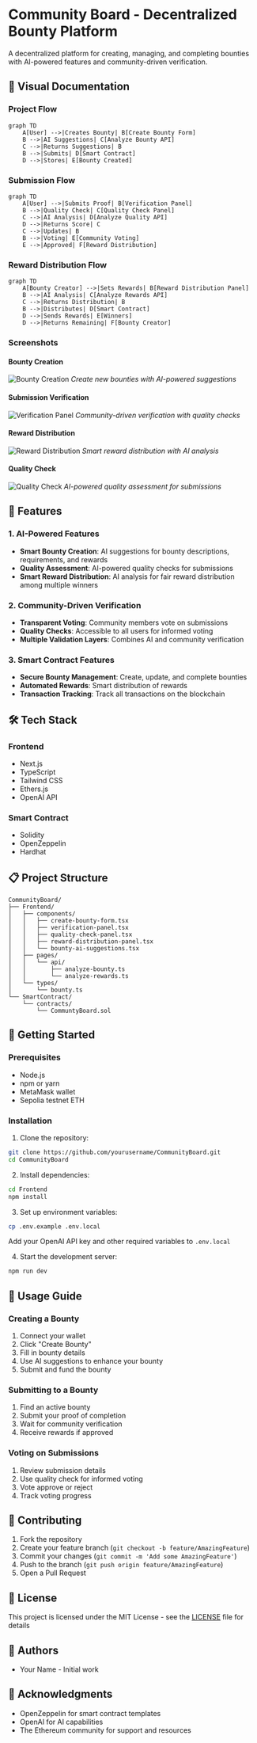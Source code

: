 # Community Board - Decentralized Bounty Platform

A decentralized platform for creating, managing, and completing bounties with AI-powered features and community-driven verification.

## 📸 Visual Documentation

### Project Flow
```mermaid
graph TD
    A[User] -->|Creates Bounty| B[Create Bounty Form]
    B -->|AI Suggestions| C[Analyze Bounty API]
    C -->|Returns Suggestions| B
    B -->|Submits| D[Smart Contract]
    D -->|Stores| E[Bounty Created]
```

### Submission Flow
```mermaid
graph TD
    A[User] -->|Submits Proof| B[Verification Panel]
    B -->|Quality Check| C[Quality Check Panel]
    C -->|AI Analysis| D[Analyze Quality API]
    D -->|Returns Score| C
    C -->|Updates| B
    B -->|Voting| E[Community Voting]
    E -->|Approved| F[Reward Distribution]
```

### Reward Distribution Flow
```mermaid
graph TD
    A[Bounty Creator] -->|Sets Rewards| B[Reward Distribution Panel]
    B -->|AI Analysis| C[Analyze Rewards API]
    C -->|Returns Distribution| B
    B -->|Distributes| D[Smart Contract]
    D -->|Sends Rewards| E[Winners]
    D -->|Returns Remaining| F[Bounty Creator]
```

### Screenshots

#### Bounty Creation
![Bounty Creation](https://via.placeholder.com/800x400?text=Bounty+Creation+Form)
*Create new bounties with AI-powered suggestions*

#### Submission Verification
![Verification Panel](https://via.placeholder.com/800x400?text=Verification+Panel)
*Community-driven verification with quality checks*

#### Reward Distribution
![Reward Distribution](https://via.placeholder.com/800x400?text=Reward+Distribution)
*Smart reward distribution with AI analysis*

#### Quality Check
![Quality Check](https://via.placeholder.com/800x400?text=Quality+Check)
*AI-powered quality assessment for submissions*

## 🌟 Features

### 1. AI-Powered Features
- **Smart Bounty Creation**: AI suggestions for bounty descriptions, requirements, and rewards
- **Quality Assessment**: AI-powered quality checks for submissions
- **Smart Reward Distribution**: AI analysis for fair reward distribution among multiple winners

### 2. Community-Driven Verification
- **Transparent Voting**: Community members vote on submissions
- **Quality Checks**: Accessible to all users for informed voting
- **Multiple Validation Layers**: Combines AI and community verification

### 3. Smart Contract Features
- **Secure Bounty Management**: Create, update, and complete bounties
- **Automated Rewards**: Smart distribution of rewards
- **Transaction Tracking**: Track all transactions on the blockchain

## 🛠️ Tech Stack

### Frontend
- Next.js
- TypeScript
- Tailwind CSS
- Ethers.js
- OpenAI API

### Smart Contract
- Solidity
- OpenZeppelin
- Hardhat

## 📋 Project Structure

```
CommunityBoard/
├── Frontend/
│   ├── components/
│   │   ├── create-bounty-form.tsx
│   │   ├── verification-panel.tsx
│   │   ├── quality-check-panel.tsx
│   │   ├── reward-distribution-panel.tsx
│   │   └── bounty-ai-suggestions.tsx
│   ├── pages/
│   │   └── api/
│   │       ├── analyze-bounty.ts
│   │       └── analyze-rewards.ts
│   └── types/
│       └── bounty.ts
└── SmartContract/
    └── contracts/
        └── CommuntyBoard.sol
```

## 🚀 Getting Started

### Prerequisites
- Node.js
- npm or yarn
- MetaMask wallet
- Sepolia testnet ETH

### Installation

1. Clone the repository:
```bash
git clone https://github.com/yourusername/CommunityBoard.git
cd CommunityBoard
```

2. Install dependencies:
```bash
cd Frontend
npm install
```

3. Set up environment variables:
```bash
cp .env.example .env.local
```
Add your OpenAI API key and other required variables to `.env.local`

4. Start the development server:
```bash
npm run dev
```

## 📝 Usage Guide

### Creating a Bounty
1. Connect your wallet
2. Click "Create Bounty"
3. Fill in bounty details
4. Use AI suggestions to enhance your bounty
5. Submit and fund the bounty

### Submitting to a Bounty
1. Find an active bounty
2. Submit your proof of completion
3. Wait for community verification
4. Receive rewards if approved

### Voting on Submissions
1. Review submission details
2. Use quality check for informed voting
3. Vote approve or reject
4. Track voting progress

## 🤝 Contributing

1. Fork the repository
2. Create your feature branch (`git checkout -b feature/AmazingFeature`)
3. Commit your changes (`git commit -m 'Add some AmazingFeature'`)
4. Push to the branch (`git push origin feature/AmazingFeature`)
5. Open a Pull Request

## 📄 License

This project is licensed under the MIT License - see the [LICENSE](LICENSE) file for details

## 👥 Authors

- Your Name - Initial work

## 🙏 Acknowledgments

- OpenZeppelin for smart contract templates
- OpenAI for AI capabilities
- The Ethereum community for support and resources
